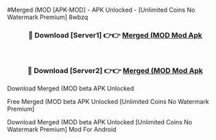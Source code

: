 #Merged (MOD [APK-MOD] - APK Unlocked - [Unlimited Coins No Watermark Premium] 8wbzq



<div align="center">

<h3>🔴 Download [Server1] 👉👉 <a href="https://momento.my/?title=Merged_(MOD">Merged (MOD Mod Apk</a></h3><br>

<h3>🔴 Download [Server2] 👉👉 <a href="https://momento.my/?title=Merged_(MOD">Merged (MOD Mod Apk</a></h3>
</div>



Download Merged (MOD beta APK Unlocked

Free Merged (MOD beta APK Unlocked [Unlimited Coins No Watermark Premium]

Download Merged (MOD beta APK Unlocked [Unlimited Coins No Watermark Premium] Mod For Android
